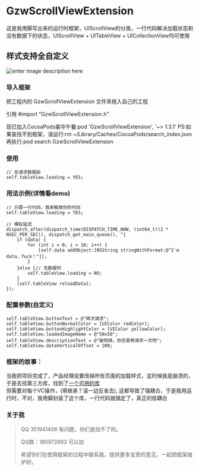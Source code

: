 GzwScrollViewExtension  
===================================  
   这是我用脚写出来的运行时框架，UIScrollView的分类，一行代码解决加载状态和没有数据下的状态，UIScrollView + UITableView + UICollectionView均可使用
  
    
样式支持全自定义  
-----------------------------------  
  ![enter image description here](http://qpic.cn/b2YFTe1FP) 
    
### 导入框架  
  把工程内的 GzwScrollViewExtension 文件夹拖入自己的工程
  
  引用 #import "GzwScrollViewExtension.h"
  
  现已加入CocoaPods豪华午餐:pod 'GzwScrollViewExtension', '~> 1.3.1'
  PS:如果查找不到框架，请运行:rm ~/Library/Caches/CocoaPods/search_index.json  
     再执行:pod search GzwScrollViewExtension
   
          
### 使用    
    // 在请求数据前
    self.tableView.loading = YES;
  
### 用法示例(详情看demo)
    // 只需一行代码，我来解放你的代码
    self.tableView.loading = YES;
    
    // 模拟延迟
    dispatch_after(dispatch_time(DISPATCH_TIME_NOW, (int64_t)(2 * NSEC_PER_SEC)), dispatch_get_main_queue(), ^{
        if (data) {
            for (int i = 0; i < 10; i++) {
                [self.data addObject:[NSString stringWithFormat:@"I'm data，fuck！"]];
            }
        }else {// 无数据时
            self.tableView.loading = NO;
        }
        [self.tableView reloadData];
    });
    
### 配置参数(自定义)    
    self.tableView.buttonText = @"再次请求";
    self.tableView.buttonNormalColor = [UIColor redColor];
    self.tableView.buttonHighlightColor = [UIColor yellowColor];
    self.tableView.loadedImageName = @"58x58";
    self.tableView.descriptionText = @"破网络，你还是再请求一次吧";
    self.tableView.dataVerticalOffset = 200;  
### 框架的故事：
当我把项目完成了，产品经理说要改掉所有页面的加载样式，这时候我是崩溃的，于是去找第三方库，找到了[一个可用的库](https://github.com/dzenbot/DZNEmptyDataSet)<br />  但需要对每个VC操作，(用继承？滚一边反省去), 
这都导致了强耦合，于是我用运行时，不对，我用脚封装了这个库，一行代码就搞定了，真正的低耦合

  
  
### 关于我  
> QQ 351941406 有问题，你们是加不了的。 
>  
> QQ群：180972893  可以加
>  
> 希望你们在使用框架的过程中联系我，提供更多宝贵的意见，一起把框架维护好。  
 
  
